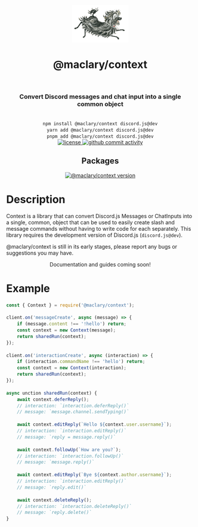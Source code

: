 <div align="center">
    <img alt="hairy maclary" src="../../.github/assets/maclary.png" width="30%"/>
    <h1>@maclary/context</h1><br/>
    <h3>Convert Discord messages and chat input into a single common object</h3><br/>
    <code>npm install @maclary/context discord.js@dev</code><br/>
    <code>yarn add @maclary/context discord.js@dev</code/><br/>
    <code>pnpm add @maclary/context discord.js@dev</code><br/>
</div>

<div align="center">
    <a href="https://github.com/maclary/utilities/blob/main/LICENSE">
        <img alt="license" src="https://img.shields.io/npm/l/maclary">
    </a>
    <a href="https://github.com/maclary/utilities/">
        <img alt="github commit activity" src="https://img.shields.io/github/commit-activity/m/maclary/utilities">
    </a><br/>
    <h2>Packages</h2>
    <a href="https://npmjs.com/@maclary/context">
        <img alt="@maclary/context version" src="https://img.shields.io/npm/v/@maclary/context?color=black&style=flat-square&label=@maclary/context"/>
    </a><br/>
</div>

# Description

Context is a library that can convert Discord.js Messages or ChatInputs into a single, common, object that can be used to easily create slash and message commands without having to write code for each separately. This library requires the development version of Discord.js (`discord.js@dev`).

@maclary/context is still in its early stages, please report any bugs or suggestions you may have.

<div align="center">
    <p>Documentation and guides coming soon!</p>
</div>

# Example

```js
const { Context } = require('@maclary/context');

client.on('messageCreate', async (message) => {
    if (message.content !== '!hello') return;
    const context = new Context(message);
    return sharedRun(context);
});

client.on('interactionCreate', async (interaction) => {
    if (interaction.commandName !== 'hello') return;
    const context = new Context(interaction);
    return sharedRun(context);
});

async unction sharedRun(context) {
    await context.deferReply();
    // interaction: `interaction.deferReply()`
    // message: `message.channel.sendTyping()`

    await context.editReply(`Hello ${context.user.username}`);
    // interaction: `interaction.editReply()`
    // message: `reply = message.reply()`

    await context.followUp(`How are you?`);
    // interaction: `interaction.followUp()`
    // message: `message.reply()`

    await context.editReply(`Bye ${context.author.username}`);
    // interaction: `interaction.editReply()`
    // message: `reply.edit()`

    await context.deleteReply();
    // interaction: `interaction.deleteReply()`
    // message: `reply.delete()`
}

```
